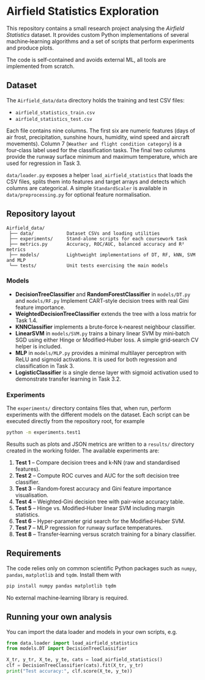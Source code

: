 # Airfield Statistics Exploration

This repository contains a small research project analysing the *Airfield Statistics* dataset.  It provides
custom Python implementations of several machine‑learning algorithms and a set of scripts that perform experiments and produce plots.

The code is self‑contained and avoids external ML, all tools are implemented from scratch.

## Dataset

The `Airfield_data/data` directory holds the training and test CSV files:

- `airfield_statistics_train.csv`
- `airfield_statistics_test.csv`

Each file contains nine columns.  The first six are numeric features (days of air frost, precipitation, sunshine hours,
humidity, wind speed and aircraft movements).  Column 7 (`Weather and flight condition category`) is a four‑class
label used for the classification tasks.  The final two columns provide the runway surface minimum and maximum
temperature, which are used for regression in Task 3.

`data/loader.py` exposes a helper `load_airfield_statistics` that loads the CSV files, splits them into features and
target arrays and detects which columns are categorical.  A simple `StandardScaler` is available in
`data/preprocessing.py` for optional feature normalisation.

## Repository layout

```
Airfield_data/
 ├── data/            Dataset CSVs and loading utilities
 ├── experiments/     Stand‑alone scripts for each coursework task
 ├── metrics.py       Accuracy, ROC/AUC, balanced accuracy and R² metrics
 ├── models/          Lightweight implementations of DT, RF, kNN, SVM and MLP
 └── tests/           Unit tests exercising the main models
```

### Models

- **DecisionTreeClassifier** and **RandomForestClassifier** in `models/DT.py` and `models/RF.py`
  Implement CART‑style decision trees with real Gini feature importance.
- **WeightedDecisionTreeClassifier** extends the tree with a loss matrix for Task 1.4.
- **KNNClassifier** implements a brute‑force k‑nearest neighbour classifier.
- **LinearSVM** in `models/SVM.py` trains a binary linear SVM by mini‑batch SGD using either Hinge or
  Modified‑Huber loss.  A simple grid‑search CV helper is included.
- **MLP** in `models/MLP.py` provides a minimal multilayer perceptron with ReLU and sigmoid
  activations.  It is used for both regression and classification in Task 3.
- **LogisticClassifier** is a single dense layer with sigmoid activation used to demonstrate transfer
  learning in Task 3.2.

### Experiments

The `experiments/` directory contains files that, when run, perform experiments with the different models on the dataset.  Each script can be executed directly from the
repository root, for example

```bash
python -m experiments.test1
```

Results such as plots and JSON metrics are written to a `results/` directory created in the working folder.
The available experiments are:

1. **Test 1** – Compare decision trees and k‑NN (raw and standardised features).
2. **Test 2** – Compute ROC curves and AUC for the soft decision tree classifier.
3. **Test 3** – Random‑forest accuracy and Gini feature importance visualisation.
4. **Test 4** – Weighted‑Gini decision tree with pair‑wise accuracy table.
5. **Test 5** – Hinge vs. Modified‑Huber linear SVM including margin statistics.
6. **Test 6** – Hyper‑parameter grid search for the Modified‑Huber SVM.
7. **Test 7** – MLP regression for runway surface temperatures.
8. **Test 8** – Transfer‑learning versus scratch training for a binary classifier.

## Requirements

The code relies only on common scientific Python packages such as `numpy`, `pandas`, `matplotlib` and `tqdm`.
Install them with

```bash
pip install numpy pandas matplotlib tqdm
```

No external machine‑learning library is required.


## Running your own analysis

You can import the data loader and models in your own scripts, e.g.

```python
from data.loader import load_airfield_statistics
from models.DT import DecisionTreeClassifier

X_tr, y_tr, X_te, y_te, cats = load_airfield_statistics()
clf = DecisionTreeClassifier(cats).fit(X_tr, y_tr)
print("Test accuracy:", clf.score(X_te, y_te))
```


